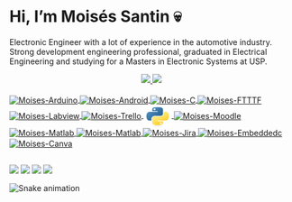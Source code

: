 # Hi, I’m Moisés Santin 💀

Electronic Engineer with a lot of experience in the automotive industry. Strong development engineering professional, graduated in Electrical Engineering and studying for a Masters in Electronic Systems at USP.

<div align="center">
  <a href="https://github.com/moisessantin">
  <img height="180em" src="https://github-readme-stats.vercel.app/api?username=moisessantin&show_icons=true&theme=dark&include_all_commits=true&count_private=true"/>
  <img height="150em" src="https://github-readme-stats.vercel.app/api/top-langs/?username=moisessantin&layout=compact&langs_count=7&theme=dark"/> 
</div>
  
<div style="display: inline_block"><br>

  <img align="center" alt="Moises-Arduino" height="40" width="50" src="https://cdn.jsdelivr.net/gh/devicons/devicon/icons/arduino/arduino-original.svg" />      
  <img align="center" alt="Moises-Android" height="40" width="50" src="https://cdn.jsdelivr.net/gh/devicons/devicon/icons/android/android-original-wordmark.svg">
  <img align="center" alt="Moises-C" height="40" width="50" src="https://cdn.jsdelivr.net/gh/devicons/devicon/icons/c/c-original.svg">
  <img align="center" alt="Moises-FTTTF" height="50" width="60" src="https://cdn.jsdelivr.net/gh/devicons/devicon/icons/ifttt/ifttt-original.svg">
  <img align="center" alt="Moises-Labview" height="40" width="50" src="https://cdn.jsdelivr.net/gh/devicons/devicon/icons/labview/labview-original-wordmark.svg">
  <img align="center" alt="Moises-Trello" height="50" width="60" src="https://cdn.jsdelivr.net/gh/devicons/devicon/icons/trello/trello-plain-wordmark.svg">
  <img align="center" alt="Moises-Python" height="40" width="50" src="https://raw.githubusercontent.com/devicons/devicon/master/icons/python/python-original.svg">
  <img align="center" alt="Moises-Moodle" height="50" width="60" src="https://cdn.jsdelivr.net/gh/devicons/devicon/icons/moodle/moodle-original-wordmark.svg">
  <img align="center" alt="Moises-Matlab" height="40" width="50" src="https://cdn.jsdelivr.net/gh/devicons/devicon/icons/matlab/matlab-original.svg">
  <img align="center" alt="Moises-Matlab" height="40" width="50" src="https://cdn.jsdelivr.net/gh/devicons/devicon/icons/markdown/markdown-original.svg">
  <img align="center" alt="Moises-Jira" height="40" width="50" src="https://cdn.jsdelivr.net/gh/devicons/devicon/icons/jira/jira-original-wordmark.svg">
  <img align="center" alt="Moises-Embeddedc" height="40" width="50" src="https://cdn.jsdelivr.net/gh/devicons/devicon/icons/embeddedc/embeddedc-original.svg">
  <img align="center" alt="Moises-Canva" height="40" width="50" src="https://cdn.jsdelivr.net/gh/devicons/devicon/icons/canva/canva-original.svg">
  
  </div>
  
  ##
 
<div> 
  
  <a href="https://instagram.com/moisessantin" target="_blank"><img src="https://img.shields.io/badge/-Instagram-%23E4405F?style=for-the-badge&logo=instagram&logoColor=white" target="_blank"></a>
  <a href = "mailto:moisessantin@gmail.com"><img src="https://img.shields.io/badge/-Gmail-%23333?style=for-the-badge&logo=gmail&logoColor=white" target="_blank"></a>
  <a href="https://www.linkedin.com/in/moisessantin/" target="_blank"><img src="https://img.shields.io/badge/-LinkedIn-%230077B5?style=for-the-badge&logo=linkedin&logoColor=white" target="_blank"></a> 
  <a href="https://www.youtube.com/channel/UCM5T-wp6Emp3vWeaHhzE2GQ" target="_blank"><img src="https://img.shields.io/badge/YouTube-FF0000?style=for-the-badge&logo=youtube&logoColor=white" target="_blank"></a>
 
  ![Snake animation](https://github.com/moisessantin/moisessantin/blob/output/github-contribution-grid-snake.svg)
 
</div>
